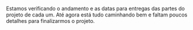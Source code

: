 Estamos verificando o andamento e as datas para entregas das partes do projeto de cada um. Até agora está tudo caminhando bem e faltam poucos detalhes para finalizarmos o projeto.
